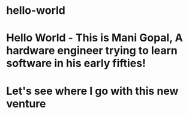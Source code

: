 # hello-world
# Hello World - This is Mani Gopal, A hardware engineer trying to learn software in his early fifties! 

# Let's see where I go with this new venture
